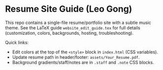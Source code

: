 # Resume Site Guide (Leo Gong)

This repo contains a single-file resume/portfolio site with a subtle music theme.
See the LaTeX guide `website_edit_guide.tex` for full details (customization, colors, backgrounds, hosting, troubleshooting).

Quick links:
- Edit colors at the top of the `<style>` block in `index.html` (CSS variables).
- Update resume path in header/footer: `assets/Your_Resume.pdf`.
- Background gradients/staff/notes are in `.staff` and `.note` CSS blocks.
